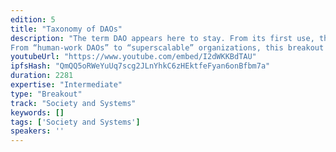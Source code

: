 ```yaml
---
edition: 5
title: "Taxonomy of DAOs"
description: "The term DAO appears here to stay. From its first use, the phrase Decentralization Autonomous Organization conjured an array of potentialities, including legal representation and management for natural systems to imaginaries of independent Skynet-like entities. However, despite the resurgence of DAO projects in 2019, we still lack a common vocabulary for different types of DAOs. 
From “human-work DAOs” to “superscalable” organizations, this breakout session aims to develop a working taxonomy of DAO projects with differing structures and objectives. We will provide a worksheet for participants to evaluate a specific DAO project instance, based on its decision-making processes, ease of entrance and exit, and broader governance mechanisms, with helpers from each project on hand to provide insight. We will also provide basis for existing organizational forms, such as co-operatives and mutual organizations, that DAOs both mimic and exceed. This breakout session seeks to establish a working group on DAO taxonomy, and chart both existing categories as well as the as yet unknown feats of DAOs."
youtubeUrl: "https://www.youtube.com/embed/I2dWKKBdTAU"
ipfsHash: "QmQQ5oRWeYuUq7scg2JLnYhkC6zHEktfeFyan6onBfbm7a"
duration: 2281
expertise: "Intermediate"
type: "Breakout"
track: "Society and Systems"
keywords: []
tags: ['Society and Systems']
speakers: ''
---
```

